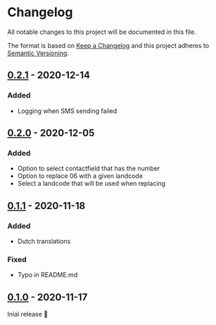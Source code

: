 # Changelog

All notable changes to this project will be documented in this file.

The format is based on [Keep a Changelog] and this project adheres to [Semantic Versioning].

## [0.2.1] - 2020-12-14

### Added

- Logging when SMS sending failed

## [0.2.0] - 2020-12-05

### Added

- Option to select contactfield that has the number
- Option to replace 06 with a given landcode
- Select a landcode that will be used when replacing

## [0.1.1] - 2020-11-18

### Added

- Dutch translations

### Fixed

- Typo in README.md

## [0.1.0] - 2020-11-17

Inial release 🎉

[0.2.1]: https://github.com/bastolen/mautic-message-extension/releases/tag/0.2.1
[0.2.0]: https://github.com/bastolen/mautic-message-extension/releases/tag/0.2.0
[0.1.1]: https://github.com/bastolen/mautic-message-extension/releases/tag/0.1.1
[0.1.0]: https://github.com/bastolen/mautic-message-extension/releases/tag/0.1.0
[keep a changelog]: https://keepachangelog.com/en/1.0.0/
[semantic versioning]: https://semver.org/spec/v2.0.0.html
